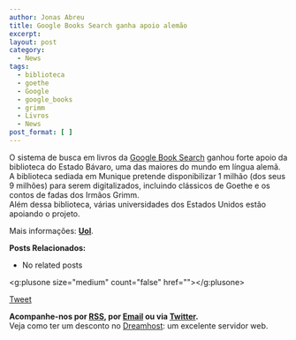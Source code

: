 ```yaml
---
author: Jonas Abreu
title: Google Books Search ganha apoio alemão
excerpt:
layout: post
category:
  - News
tags:
  - biblioteca
  - goethe
  - Google
  - google_books
  - grimm
  - Livros
  - News
post_format: [ ]
---
```

O sistema de busca em livros da [Google Book Search][1] ganhou forte apoio da biblioteca do Estado Bávaro, uma das maiores do mundo em língua alemã. A biblioteca sediada em Munique pretende disponibilizar 1 milhão (dos seus 9 milhões) para serem digitalizados, incluindo clássicos de Goethe e os contos de fadas dos Irmãos Grimm.  
Além dessa biblioteca, várias universidades dos Estados Unidos estão apoiando o projeto.

Mais informações: **[Uol][2]**.

**Posts Relacionados:** 
*   No related posts

<g:plusone size="medium" count="false" href=""></g:plusone> 

[Tweet][3] 





**Acompanhe-nos por [ RSS][4], por [Email][5] ou via [Twitter][6].**  
Veja como ter um desconto no [Dreamhost][7]: um excelente servidor web.

 [1]: http://books.google.com
 [2]: http://tecnologia.uol.com.br/ultnot/reuters/2007/03/07/ult3949u1130.jhtm
 [3]: https://twitter.com/share
 [4]: http://feeds.feedburner.com/VidaGeek
 [5]: http://feedburner.google.com/fb/a/mailverify?uri=VidaGeek&loc=pt_BR
 [6]: http://twitter.com/blogvidageek
 [7]: http://vidageek.net/dreamhost/